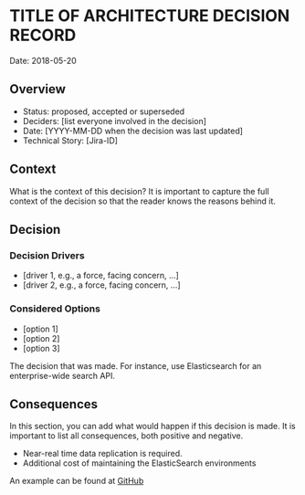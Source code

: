 # TITLE OF ARCHITECTURE DECISION RECORD

Date: 2018-05-20

## Overview

* Status: proposed, accepted or superseded
* Deciders: [list everyone involved in the decision]
* Date: [YYYY-MM-DD when the decision was last updated]
* Technical Story: [Jira-ID]


## Context

What is the context of this decision? It is important to capture the full context of the decision so that the reader knows the reasons behind it.

## Decision

### Decision Drivers

* [driver 1, e.g., a force, facing concern, …]
* [driver 2, e.g., a force, facing concern, …]

### Considered Options

* [option 1]
* [option 2]
* [option 3]

The decision that was made. For instance, use Elasticsearch for an enterprise-wide search API.

## Consequences

In this section, you can add what would happen if this decision is made. It is important to list all consequences, both positive and negative.

 * Near-real time data replication is required.
 * Additional cost of maintaining the ElasticSearch environments

 An example can be found at [GitHub](https://github.com/deshpandetanmay/lightweight-architecture-decision-records/blob/master/doc/adr/0001-use-elasticsearch-for-search-api.md)
